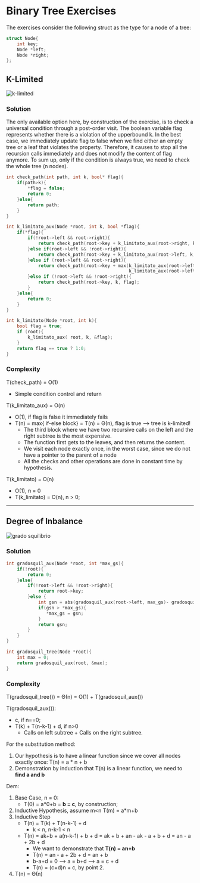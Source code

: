 # Binary Tree Exercises

The exercises consider the following struct as the type for a node of a tree:
```c++
struct Node{
    int key;
    Node *left;
    Node *right;
};
```

## K-Limited

![k-limited](https://github.com/PayThePizzo/DataStrutucures-Algorithms/blob/main/Exercises/Trees/Esercizio%20Alberi%205.png?raw=TRUE)

### Solution
The only available option here, by construction of the exercise, is to check a universal condition through a post-order visit.
The boolean variable flag represents whether there is a violation of the upperbound k.
In the best case, we immediately update flag to false when we find either an empty tree or a leaf that violates the property. Therefore, it
causes to stop all the recursion calls immediately and does not modify the content of flag anymore. To sum up, only if the condition is always true,
we need to check the whole tree (n nodes).

```c++
int check_path(int path, int k, bool* flag){
    if(path>k){
        *flag = false;
        return 0;
    }else{
        return path;
    }
}

int k_limitato_aux(Node *root, int k, bool *flag){
    if(*flag){
        if(!root->left && root->right){
            return check_path(root->key + k_limitato_aux(root->right, k, flag), k, flag);
        }else if(root->left && !root->right){
            return check_path(root->key + k_limitato_aux(root->left, k, flag), k, flag);
        }else if (root->left && root->right){
            return check_path(root->key + max(k_limitato_aux(root->left, k, flag),
                                              k_limitato_aux(root->left, k, flag)), k, flag);
        }else if (!root->left && !root->right){
            return check_path(root->key, k, flag);
        }
    }else{
        return 0;
    }
}

int k_limitato(Node *root, int k){
    bool flag = true;
    if (root){
        k_limitato_aux( root, k, &flag);
    }
    return flag == true ? 1:0;
}
```

### Complexity
T(check_path) = O(1)
* Simple condition control and return

T(k_limitato_aux) = O(n)
* O(1), if flag is false it immediately fails
* T(n) = max{ if-else block} = T(n) = Θ(n), flag is true --> tree is k-limited!
  * The third block where we have two recursive calls on the left and the right subtree is the most expensive.
  * The function first gets to the leaves, and then returns the content.
  * We visit each node exactly once, in the worst case, since we do not have a pointer to the parent of a node
  * All the checks and other operations are done in constant time by hypothesis.

T(k_limitato) = O(n)
* O(1), n = 0
* T(k_limitato) = O(n), n > 0;

---

## Degree of Inbalance

![grado squilibrio](https://github.com/PayThePizzo/DataStrutucures-Algorithms/blob/main/Exercises/Trees/Esercizio%20Alberi%201.png?raw=TRUE)

### Solution

```c++
int gradosquil_aux(Node *root, int *max_gs){
    if(!root){
        return 0;
    }else{
        if(!root->left && !root->right){
            return root->key;
        }else {
            int gsn = abs(gradosquil_aux(root->left, max_gs)- gradosquil_aux(root->right, max_gs));
            if(gsn > *max_gs){
               *max_gs = gsn;
            }
            return gsn;
        }
    }
}

int gradosquil_tree(Node *root){
    int max = 0;
    return gradosquil_aux(root, &max);
}
```

### Complexity
T(gradosquil_tree()) = Θ(n) = O(1) + T(gradosquil_aux())

T(gradosquil_aux()):
* c, if n==0;
* T(k) + T(n-k-1) + d, if n>0
  * Calls on left subtree + Calls on the right subtree.

For the substitution method: 
1. Our hypothesis is to have a linear function since we cover all nodes exactly once: T(n) = a * n + b
2. Demonstration by induction that T(n) is a linear function, we need to **find a and b**

Dem:
1. Base Case, n = 0:
   * T(0) = a*0+b = **b = c**, by construction; 
2. Inductive Hypothesis, assume m<n T(m) = a*m+b
3. Inductive Step
   * T(n) = T(k) + T(n-k-1) + d
     * k < n, n-k-1 < n
   * T(n) = ak+b + a(n-k-1) + b + d = ak + b + an - ak - a + b + d = an - a + 2b + d
     * We want to demonstrate that **T(n) = an+b**
     * T(n) = an - a + 2b + d = an + b
     * b-a+d = 0 -->  a = b+d -->  a = c + d 
     * T(n) = (c+d)n + c, by point 2.
4. T(n) = Θ(n)